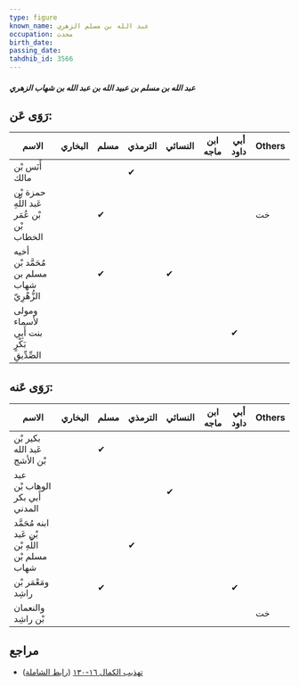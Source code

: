 ```yaml
---
type: figure
known_name: عبد الله بن مسلم الزهري
occupation: محدث
birth_date:
passing_date:
tahdhib_id: 3566
---
```

##### عبد الله بن مسلم بن عبيد الله بن عبد الله بن شهاب الزهري

## رَوَى عَن:
| الاسم                                      | البخاري | مسلم | الترمذي | النسائي | ابن ماجه | أبي داود | Others |
| ------------------------------------------ | ------- | ---- | ------- | ------- | -------- | -------- | ------ |
| أَنَس بْن مالك                             |         |      | ✔       |         |          |          |        |
| حمزة بْن عَبد اللَّهِ بْن عُمَر بْن الخطاب |         | ✔    |         |         |          |          | خت     |
| أخيه مُحَمَّد بْن مسلم بن شهاب الزُّهْرِيّ |         | ✔    |         | ✔       |          |          |        |
| ومولى لأسماء بنت أَبِي بَكْرٍ الصِّدِّيقِ  |         |      |         |         |          | ✔        |        |
## رَوَى عَنه:
| الاسم                                            | البخاري | مسلم | الترمذي | النسائي | ابن ماجه | أبي داود | Others |
| ------------------------------------------------ | ------- | ---- | ------- | ------- | -------- | -------- | ------ |
| بكير بْن عَبد الله بْن الأشج                     |         | ✔    |         |         |          |          |        |
| عبد الوهاب بْن أَبي بكر المدني                   |         |      |         | ✔       |          |          |        |
| ابنه مُحَمَّد بْن عَبد اللَّهِ بْن مسلم بْن شهاب |         |      | ✔       |         |          |          |        |
| ومَعْمَر بْن راشِد                               |         | ✔    |         |         |          | ✔        |        |
| والنعمان بْن راشِد                               |         |      |         |         |          |          | خت     |
## مراجع
- [تهذيب الكمال ١٦-١٣٠](obsidian://open?vault=Tahdhib-al-Kamal&file=Figures/٣٥٦٦-عبد%20الله%20بن%20مسلم%20بن%20عبيد%20الله%20بن%20عبد%20الله%20بن%20شهاب%20الزهري) ([رابط الشاملة](https://shamela.ws/book/3722/8123))